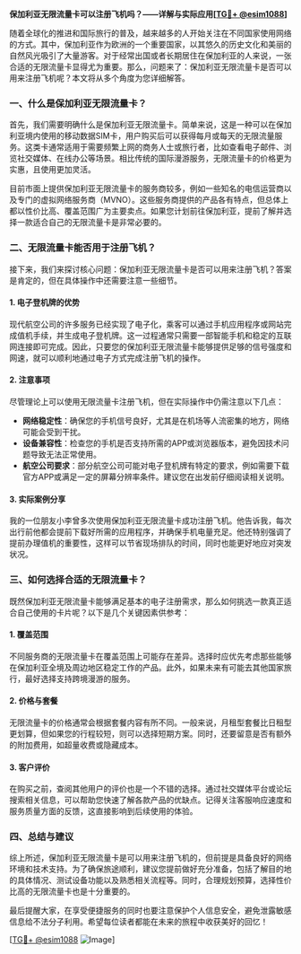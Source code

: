 **保加利亚无限流量卡可以注册飞机吗？——详解与实际应用[[TG💪+ @esim1088](https://t.me/s/esim1088)]**

随着全球化的推进和国际旅行的普及，越来越多的人开始关注在不同国家使用网络的方式。其中，保加利亚作为欧洲的一个重要国家，以其悠久的历史文化和美丽的自然风光吸引了大量游客。对于经常出国或者长期居住在保加利亚的人来说，一张合适的无限流量卡显得尤为重要。那么，问题来了：保加利亚无限流量卡是否可以用来注册飞机呢？本文将从多个角度为您详细解答。

### 一、什么是保加利亚无限流量卡？

首先，我们需要明确什么是保加利亚无限流量卡。简单来说，这是一种可以在保加利亚境内使用的移动数据SIM卡，用户购买后可以获得每月或每天的无限流量服务。这类卡通常适用于需要频繁上网的商务人士或旅行者，比如查看电子邮件、浏览社交媒体、在线办公等场景。相比传统的国际漫游服务，无限流量卡的价格更为实惠，且使用更加灵活。

目前市面上提供保加利亚无限流量卡的服务商较多，例如一些知名的电信运营商以及专门的虚拟网络服务商（MVNO）。这些服务商提供的产品各有特点，但总体上都以性价比高、覆盖范围广为主要卖点。如果您计划前往保加利亚，提前了解并选择一款适合自己的无限流量卡是非常必要的。

### 二、无限流量卡能否用于注册飞机？

接下来，我们来探讨核心问题：保加利亚无限流量卡是否可以用来注册飞机？答案是肯定的，但在具体操作中还需要注意一些细节。

#### 1. **电子登机牌的优势**
   现代航空公司的许多服务已经实现了电子化，乘客可以通过手机应用程序或网站完成值机手续，并生成电子登机牌。这一过程通常只需要一部智能手机和稳定的互联网连接即可完成。因此，只要您的保加利亚无限流量卡能够提供足够的信号强度和网速，就可以顺利地通过电子方式完成注册飞机的操作。

#### 2. **注意事项**
   尽管理论上可以使用无限流量卡注册飞机，但在实际操作中仍需注意以下几点：
   - **网络稳定性**：确保您的手机信号良好，尤其是在机场等人流密集的地方，网络可能会受到干扰。
   - **设备兼容性**：检查您的手机是否支持所需的APP或浏览器版本，避免因技术问题导致无法正常使用。
   - **航空公司要求**：部分航空公司可能对电子登机牌有特定的要求，例如需要下载官方APP或满足一定的屏幕分辨率条件。建议您在出发前仔细阅读相关说明。

#### 3. **实际案例分享**
   我的一位朋友小李曾多次使用保加利亚无限流量卡成功注册飞机。他告诉我，每次出行前他都会提前下载好所需的应用程序，并确保手机电量充足。他还特别强调了提前办理值机的重要性，这样可以节省现场排队的时间，同时也能更好地应对突发状况。

### 三、如何选择合适的无限流量卡？

既然保加利亚无限流量卡能够满足基本的电子注册需求，那么如何挑选一款真正适合自己使用的卡片呢？以下是几个关键因素供参考：

#### 1. **覆盖范围**
   不同服务商的无限流量卡在覆盖范围上可能存在差异。选择时应优先考虑那些能够在保加利亚全境及周边地区稳定工作的产品。此外，如果未来有可能去其他国家旅行，最好选择支持跨境漫游的服务。

#### 2. **价格与套餐**
   无限流量卡的价格通常会根据套餐内容有所不同。一般来说，月租型套餐比日租型更划算，但如果您的行程较短，则可以选择短期方案。同时，还要留意是否有额外的附加费用，如超量收费或隐藏成本。

#### 3. **客户评价**
   在购买之前，查阅其他用户的评价也是一个不错的选择。通过社交媒体平台或论坛搜索相关信息，可以帮助您快速了解各款产品的优缺点。记得关注客服响应速度和服务质量方面的反馈，这直接影响到后续使用的体验。

### 四、总结与建议

综上所述，保加利亚无限流量卡是可以用来注册飞机的，但前提是具备良好的网络环境和技术支持。为了确保旅途顺利，建议您提前做好充分准备，包括了解目的地的具体情况、测试设备功能以及熟悉相关流程等。同时，合理规划预算，选择性价比高的无限流量卡也是十分重要的。

最后提醒大家，在享受便捷服务的同时也要注意保护个人信息安全，避免泄露敏感信息给不法分子利用。希望每位读者都能在未来的旅程中收获美好的回忆！

[[TG💪+ @esim1088](https://t.me/s/esim1088) ![Image](https://i.postimg.cc/4NQfJmqS/Snipaste-2025-05-13-00-14-12.png)]